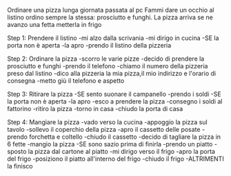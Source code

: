 Ordinare una pizza
lunga giornata passata al pc
Fammi dare un occhio al listino
ordino sempre la stessa: prosciutto e funghi. La pizza arriva
se ne avanzo una fetta metterla in frigo

Step 1: Prendere il listino
    -mi alzo dalla scrivania
    -mi dirigo in cucina
    -SE la porta non è aperta
        -la apro
    -prendo il listino della pizzeria

Step 2: Ordinare la pizza
    -scorro le varie pizze
    -decido di prendere la prosciutto e funghi 
    -prendo il telefono
    -chiamo il numero della pizzeria preso dal listino
    -dico alla pizzeria la mia pizza,il mio indirizzo e l'orario di consegna
    -metto giù il telefono e aspetto 

Step 3: Ritirare la pizza
    -SE sento suonare il campanello
        -prendo i soldi
    -SE la porta non è aperta
        -la apro
        -esco a prendere la pizza
    -consegno i soldi al fattorino
    -ritiro la pizza
    -torno in casa
    -chiudo la porta di casa

Step 4: Mangiare la pizza
    -vado verso la cucina
    -appoggio la pizza sul tavolo 
    -sollevo il coperchio della pizza
    -apro il cassetto delle posate
    -prendo forchetta e coltello
    -chiudo il cassetto
    -decido di tagliare la pizza in 6 fette
    -mangio la pizza
    -SE sono sazio prima di finirla
        -prendo un piatto
        -sposto la pizza dal cartone al piatto
        -mi dirigo verso il frigo
        -apro la porta del frigo
        -posiziono il piatto all'interno del frigo
        -chiudo il frigo
    -ALTRIMENTI la finisco